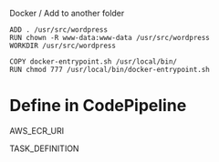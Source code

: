 Docker / Add to another folder

```
ADD . /usr/src/wordpress
RUN chown -R www-data:www-data /usr/src/wordpress
WORKDIR /usr/src/wordpress

COPY docker-entrypoint.sh /usr/local/bin/
RUN chmod 777 /usr/local/bin/docker-entrypoint.sh
```

# Define in CodePipeline

AWS_ECR_URI

TASK_DEFINITION